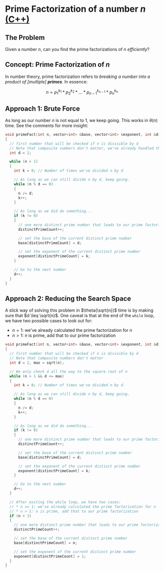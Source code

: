 # Prime Factorization of a number $n$  [(C++)](./prime-factorization.cpp)

## The Problem

Given a number $n$, can you find the prime factorizations of $n$ _efficiently_?

## Concept: Prime Factorization of $n$

In number theory, prime factorization refers to _breaking a number into a product of [multiple] **primes**_. In essence:

$$n = p_1^{k_1} * p_2^{k_2} * ... * p_{n - 1}^{k_{n - 1}} * p_n^{k_n}$$

## Approach 1: Brute Force

As long as our number $n$ is not equal to $1$, we keep going. This works in $\theta(n)$ time. See the comments for more insight:

```cpp
void primeFact(int n, vector<int> &base, vector<int> &exponent, int &distinctPrimeCount)
{
  // first number that will be checked if n is divisible by d
  // Note that composite numbers don't matter, we've already handled that case!
  int d = 2;

  while (n > 1)
  {
    int k = 0; // Number of times we've divided n by d

    // As long as we can still divide n by d, keep going.
    while (n % d == 0)
    {
      n /= d;
      k++;
    }

    // As long as we did do something...
    if (k != 0)
    {
      // one more distinct prime number that leads to our prime factorization
      distinctPrimeCount++;

      // set the base of the current distinct prime number
      base[distinctPrimeCount] = d;

      // set the exponent of the current distinct prime number
      exponent[distinctPrimeCount] = k;
    }

    // Go to the next number
    d++;
  }
}
```

## Approach 2: Reducing the Search Space

A slick way of solving this problem in $\theta(\sqrt{n})$ time is by making sure that $d \leq \sqrt{n}$. One caveat is that at the end of the `while` loop, we have two possible cases to look out for:

- $n = 1$: we've already calculated the prime factorization for $n$
- $n > 1$: $n$ is prime, add that to our prime factorization

```cpp
void primeFact(int n, vector<int> &base, vector<int> &exponent, int &distinctPrimeCount)
{
  // first number that will be checked if n is divisible by d
  // Note that composite numbers don't matter
  int d = 2, max = sqrt(n);

  // We only check d all the way to the square root of n
  while (n > 1 && d <= max)
  {
    int k = 0; // Number of times we've divided n by d

    // As long as we can still divide n by d, keep going.
    while (n % d == 0)
    {
      n /= d;
      k++;
    }

    // As long as we did do something...
    if (k != 0)
    {
      // one more distinct prime number that leads to our prime factorization
      distinctPrimeCount++;

      // set the base of the current distinct prime number
      base[distinctPrimeCount] = d;

      // set the exponent of the current distinct prime number
      exponent[distinctPrimeCount] = k;
    }

    // Go to the next number
    d++;
  }

  // After exiting the while loop, we have two cases:
  // * n == 1: we've already calculated the prime factorization for n
  // * n > 1: n is prime, add that to our prime factorization
  if (n > 1)
  {
    // one more distinct prime number that leads to our prime factorization
    distinctPrimeCount++;

    // set the base of the current distinct prime number
    base[distinctPrimeCount] = n;

    // set the exponent of the current distinct prime number
    exponent[distinctPrimeCount] = 1;
  }
}
```
